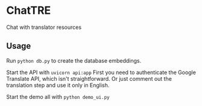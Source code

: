 # ChatTRE
Chat with translator resources

## Usage
Run `python db.py` to create the database embeddings.

Start the API with `uvicorn api:app`
First you need to authenticate the Google Translate API, which isn't straightforward. Or just comment out the translation step and use it only in English.

Start the demo all with `python demo_ui.py`

